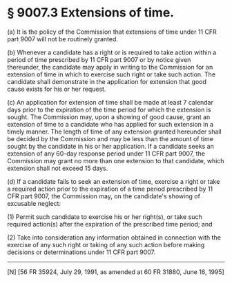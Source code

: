 # § 9007.3   Extensions of time.

(a) It is the policy of the Commission that extensions of time under 11 CFR part 9007 will not be routinely granted.


(b) Whenever a candidate has a right or is required to take action within a period of time prescribed by 11 CFR part 9007 or by notice given thereunder, the candidate may apply in writing to the Commission for an extension of time in which to exercise such right or take such action. The candidate shall demonstrate in the application for extension that good cause exists for his or her request.


(c) An application for extension of time shall be made at least 7 calendar days prior to the expiration of the time period for which the extension is sought. The Commission may, upon a showing of good cause, grant an extension of time to a candidate who has applied for such extension in a timely manner. The length of time of any extension granted hereunder shall be decided by the Commission and may be less than the amount of time sought by the candidate in his or her application. If a candidate seeks an extension of any 60-day response period under 11 CFR part 9007, the Commission may grant no more than one extension to that candidate, which extension shall not exceed 15 days.


(d) If a candidate fails to seek an extension of time, exercise a right or take a required action prior to the expiration of a time period prescribed by 11 CFR part 9007, the Commission may, on the candidate's showing of excusable neglect:


(1) Permit such candidate to exercise his or her right(s), or take such required action(s) after the expiration of the prescribed time period; and


(2) Take into consideration any information obtained in connection with the exercise of any such right or taking of any such action before making decisions or determinations under 11 CFR part 9007.



---

[N] [56 FR 35924, July 29, 1991, as amended at 60 FR 31880, June 16, 1995]




